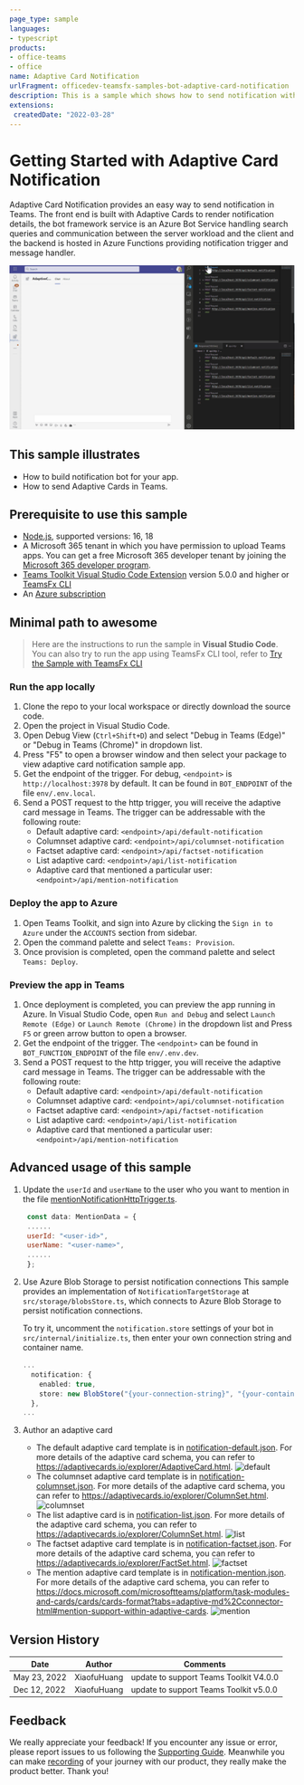 ```yaml
---
page_type: sample
languages:
- typescript
products:
- office-teams
- office
name: Adaptive Card Notification
urlFragment: officedev-teamsfx-samples-bot-adaptive-card-notification
description: This is a sample which shows how to send notification with different adaptive cards using Bots.
extensions:
 createdDate: "2022-03-28"
---
```


# Getting Started with Adaptive Card Notification

Adaptive Card Notification provides an easy way to send notification in Teams. The front end is built with Adaptive Cards to render notification details, the bot framework service is an Azure Bot Service handling search queries and communication between the server workload and the client and the backend is hosted in Azure Functions providing notification trigger and message handler.

![Adaptive Card Notification Overview](assets/sampleDemo.gif)

## This sample illustrates
- How to build notification bot for your app.
- How to send Adaptive Cards in Teams.

## Prerequisite to use this sample
- [Node.js](https://nodejs.org/), supported versions: 16, 18
- A Microsoft 365 tenant in which you have permission to upload Teams apps. You can get a free Microsoft 365 developer tenant by joining the [Microsoft 365 developer program](https://developer.microsoft.com/en-us/microsoft-365/dev-program).
- [Teams Toolkit Visual Studio Code Extension](https://aka.ms/teams-toolkit) version 5.0.0 and higher or [TeamsFx CLI](https://aka.ms/teamsfx-toolkit-cli)
- An [Azure subscription](https://azure.microsoft.com/en-us/free/)

## Minimal path to awesome
>Here are the instructions to run the sample in **Visual Studio Code**. You can also try to run the app using TeamsFx CLI tool, refer to [Try the Sample with TeamsFx CLI](cli.md)

### Run the app locally
1. Clone the repo to your local workspace or directly download the source code.
1. Open the project in Visual Studio Code.
1. Open Debug View (`Ctrl+Shift+D`) and select "Debug in Teams (Edge)" or "Debug in Teams (Chrome)" in dropdown list.
1. Press "F5" to open a browser window and then select your package to view adaptive card notification sample app.
1. Get the endpoint of the trigger. For debug, `<endpoint>` is `http://localhost:3978` by default. It can be found in `BOT_ENDPOINT` of the file `env/.env.local`.
1. Send a POST request to the http trigger, you will receive the adaptive card message in Teams. The trigger can be addressable with the following route:
    - Default adaptive card: `<endpoint>/api/default-notification`
    - Columnset adaptive card: `<endpoint>/api/columnset-notification`
    - Factset adaptive card: `<endpoint>/api/factset-notification`
    - List adaptive card: `<endpoint>/api/list-notification`
    - Adaptive card that mentioned a particular user: `<endpoint>/api/mention-notification`

### Deploy the app to Azure
1. Open Teams Toolkit, and sign into Azure by clicking the `Sign in to Azure` under the `ACCOUNTS` section from sidebar.
1. Open the command palette and select `Teams: Provision`.
1. Once provision is completed, open the command palette and select `Teams: Deploy`.

### Preview the app in Teams
1. Once deployment is completed, you can preview the app running in Azure. In Visual Studio Code, open `Run and Debug` and select `Launch Remote (Edge)` or `Launch Remote (Chrome)` in the dropdown list and Press `F5` or green arrow button to open a browser.
2. Get the endpoint of the trigger. The `<endpoint>` can be found in `BOT_FUNCTION_ENDPOINT` of the file `env/.env.dev`.
3. Send a POST request to the http trigger, you will receive the adaptive card message in Teams. The trigger can be addressable with the following route:
    - Default adaptive card: `<endpoint>/api/default-notification`
    - Columnset adaptive card: `<endpoint>/api/columnset-notification`
    - Factset adaptive card: `<endpoint>/api/factset-notification`
    - List adaptive card: `<endpoint>/api/list-notification`
    - Adaptive card that mentioned a particular user: `<endpoint>/api/mention-notification`

## Advanced usage of this sample
1. Update the `userId` and `userName` to the user who you want to mention in the file [mentionNotificationHttpTrigger.ts](src/mentionNotificationHttpTrigger.ts).
   ```js
    const data: MentionData = {
    ......
    userId: "<user-id>",
    userName: "<user-name>",
    ......
    };
    ```
1. Use Azure Blob Storage to persist notification connections
   This sample provides an implementation of `NotificationTargetStorage` at `src/storage/blobsStore.ts`, which connects to Azure Blob Storage to persist notification connections.

   To try it, uncomment the `notification.store` settings of your bot in `src/internal/initialize.ts`, then enter your own connection string and container name.
    ``` typescript
    ...
      notification: {
        enabled: true,
        store: new BlobStore("{your-connection-string}", "{your-container-name}"),
      },
    ...
    ```
1. Author an adaptive card
    - The default adaptive card template is in [notification-default.json](bot/src/adaptiveCards/notification-default.json). For more details of the adaptive card schema, you can refer to https://adaptivecards.io/explorer/AdaptiveCard.html.
      ![default](./images/default.jpg)
    - The columnset adaptive card template is in [notification-columnset.json](bot/src/adaptiveCards/notification-columnset.json). For more details of the adaptive card schema, you can refer to https://adaptivecards.io/explorer/ColumnSet.html.
      ![columnset](./images/columnset.jpg)
    - The list adaptive card is in [notification-list.json](bot/src/adaptiveCards/notification-list.json). For more details of the adaptive card schema, you can refer to https://adaptivecards.io/explorer/ColumnSet.html.
      ![list](./images/list.jpg)
    - The factset adaptive card template is in [notification-factset.json](bot/src/adaptiveCards/notification-factset.json). For more details of the adaptive card schema, you can refer to https://adaptivecards.io/explorer/FactSet.html.
      ![factset](./images/factset.jpg)
    - The mention adaptive card template is in [notification-mention.json](bot/src/adaptiveCards/notification-mention.json). For more details of the adaptive card schema, you can refer to https://docs.microsoft.com/microsoftteams/platform/task-modules-and-cards/cards/cards-format?tabs=adaptive-md%2Cconnector-html#mention-support-within-adaptive-cards.
      ![mention](./images/mention.jpg)

## Version History
| Date         | Author       | Comments                               |
| ------------ | ------------ | -------------------------------------- |
| May 23, 2022 | XiaofuHuang  | update to support Teams Toolkit V4.0.0 |
| Dec 12, 2022 | XiaofuHuang  | update to support Teams Toolkit v5.0.0 |

## Feedback
We really appreciate your feedback! If you encounter any issue or error, please report issues to us following the [Supporting Guide](https://github.com/OfficeDev/TeamsFx-Samples/blob/dev/SUPPORT.md). Meanwhile you can make [recording](https://aka.ms/teamsfx-record) of your journey with our product, they really make the product better. Thank you!
